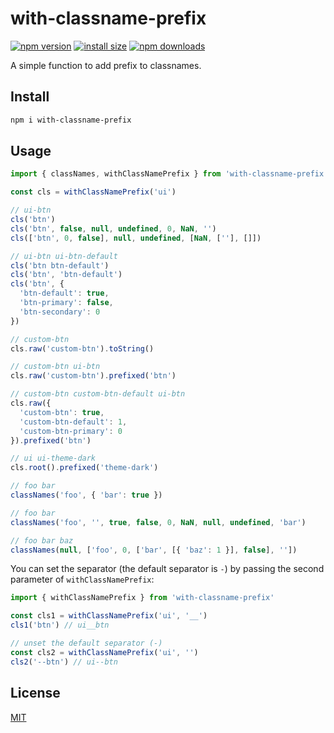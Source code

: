 # with-classname-prefix

[![npm version](https://img.shields.io/npm/v/with-classname-prefix)](https://www.npmjs.com/package/with-classname-prefix)
[![install size](https://packagephobia.now.sh/badge?p=with-classname-prefix)](https://packagephobia.now.sh/result?p=with-classname-prefix)
[![npm downloads](https://img.shields.io/npm/dm/with-classname-prefix.svg)](https://npm-stat.com/charts.html?package=with-classname-prefix)

A simple function to add prefix to classnames.

## Install

```sh
npm i with-classname-prefix
```

## Usage

```ts
import { classNames, withClassNamePrefix } from 'with-classname-prefix'

const cls = withClassNamePrefix('ui')

// ui-btn
cls('btn')
cls('btn', false, null, undefined, 0, NaN, '')
cls(['btn', 0, false], null, undefined, [NaN, [''], []])

// ui-btn ui-btn-default
cls('btn btn-default')
cls('btn', 'btn-default')
cls('btn', {
  'btn-default': true,
  'btn-primary': false,
  'btn-secondary': 0
})

// custom-btn
cls.raw('custom-btn').toString()

// custom-btn ui-btn
cls.raw('custom-btn').prefixed('btn')

// custom-btn custom-btn-default ui-btn
cls.raw({
  'custom-btn': true,
  'custom-btn-default': 1,
  'custom-btn-primary': 0
}).prefixed('btn')

// ui ui-theme-dark
cls.root().prefixed('theme-dark')

// foo bar
classNames('foo', { 'bar': true })

// foo bar
classNames('foo', '', true, false, 0, NaN, null, undefined, 'bar')

// foo bar baz
classNames(null, ['foo', 0, ['bar', [{ 'baz': 1 }], false], ''])
```

You can set the separator (the default separator is `-`) by passing the second parameter of `withClassNamePrefix`:

```ts
import { withClassNamePrefix } from 'with-classname-prefix'

const cls1 = withClassNamePrefix('ui', '__')
cls1('btn') // ui__btn

// unset the default separator (-)
const cls2 = withClassNamePrefix('ui', '')
cls2('--btn') // ui--btn
```

## License

[MIT](./LICENSE)
